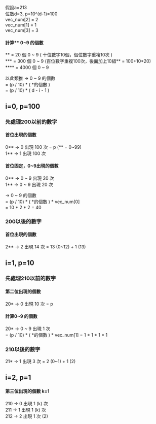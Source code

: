 假設a=213   
位數d=3, p=10^(d-1)=100  
vec_num[2] = 2  
vec_num[1] = 1  
vec_num[3] = 3  

#### 計算** 0~9 的個數  
** = 20 個 0 ~ 9 ( 十位數字10個，個位數字重複10次 )  
*** = 300 個 0 ~ 9 (百位數字重複100次，後面加上10組** = 100+10*20)   
**** = 4000 個 0 ~ 9  

以此類推  -> 0 ~ 9 的個數  
= (p / 10) * ( \*的個數 )   
= (p / 10) * ( d - i - 1 )   

## i=0, p=100
### 先處理200以前的數字
#### 首位出現的個數
0\*\* -> 0 出現 100 次 = p (\*\* = 0\~99)  
1\*\* -> 1 出現 100 次  

#### 首位固定，0~9出現的個數
0\*\* -> 0 \~ 9 出現 20 次  
1\*\* -> 0 \~ 9 出現 20 次  

-> 0 ~ 9 的個數  
= (p / 10) * ( \*的個數 ) \* vec_num[0]    
= 10 * 2 * 2 = 40   

### 200以後的數字
#### 首位出現的個數  
2\*\* -> 2 出現 14 次 = 13 (0\~12) + 1 (13)   

## i=1, p=10 

### 先處理210以前的數字
#### 第二位出現的個數
20\* -> 0 出現 10 次 = p
#### 計算0~9 的個數
20\* -> 0 ~ 9 出現 1 次    
= (p / 10) * ( \*的個數 ) \* vec_num[1] 
= 1 * 1 * 1 = 1   

### 210以後的數字
21\* -> 1 出現 3 次 = 2 (0~1) + 1 (2)   


## i=2, p=1 

#### 第三位出現的個數 k=1   
210 -> 0 出現 1 (k) 次  
211 -> 1 出現 1 (k) 次  
212 -> 2 出現 1 次 (2)  





